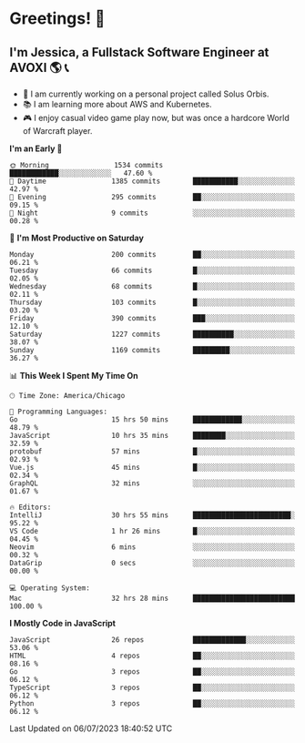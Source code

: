 # Greetings! 🧠

## I'm Jessica, a Fullstack Software Engineer at AVOXI 🌎 📞

- 🌟 I am currently working on a personal project called Solus Orbis.
- 📚 I am learning more about AWS and Kubernetes.
- 🎮 I enjoy casual video game play now, but was once a hardcore World of Warcraft player.

<!--START_SECTION:waka-->
**I'm an Early 🐤** 

```text
🌞 Morning                1534 commits        ████████████░░░░░░░░░░░░░   47.60 % 
🌆 Daytime                1385 commits        ███████████░░░░░░░░░░░░░░   42.97 % 
🌃 Evening                295 commits         ██░░░░░░░░░░░░░░░░░░░░░░░   09.15 % 
🌙 Night                  9 commits           ░░░░░░░░░░░░░░░░░░░░░░░░░   00.28 % 
```
📅 **I'm Most Productive on Saturday** 

```text
Monday                   200 commits         ██░░░░░░░░░░░░░░░░░░░░░░░   06.21 % 
Tuesday                  66 commits          █░░░░░░░░░░░░░░░░░░░░░░░░   02.05 % 
Wednesday                68 commits          █░░░░░░░░░░░░░░░░░░░░░░░░   02.11 % 
Thursday                 103 commits         █░░░░░░░░░░░░░░░░░░░░░░░░   03.20 % 
Friday                   390 commits         ███░░░░░░░░░░░░░░░░░░░░░░   12.10 % 
Saturday                 1227 commits        ██████████░░░░░░░░░░░░░░░   38.07 % 
Sunday                   1169 commits        █████████░░░░░░░░░░░░░░░░   36.27 % 
```


📊 **This Week I Spent My Time On** 

```text
🕑︎ Time Zone: America/Chicago

💬 Programming Languages: 
Go                       15 hrs 50 mins      ████████████░░░░░░░░░░░░░   48.79 % 
JavaScript               10 hrs 35 mins      ████████░░░░░░░░░░░░░░░░░   32.59 % 
protobuf                 57 mins             █░░░░░░░░░░░░░░░░░░░░░░░░   02.93 % 
Vue.js                   45 mins             █░░░░░░░░░░░░░░░░░░░░░░░░   02.34 % 
GraphQL                  32 mins             ░░░░░░░░░░░░░░░░░░░░░░░░░   01.67 % 

🔥 Editors: 
IntelliJ                 30 hrs 55 mins      ████████████████████████░   95.22 % 
VS Code                  1 hr 26 mins        █░░░░░░░░░░░░░░░░░░░░░░░░   04.45 % 
Neovim                   6 mins              ░░░░░░░░░░░░░░░░░░░░░░░░░   00.32 % 
DataGrip                 0 secs              ░░░░░░░░░░░░░░░░░░░░░░░░░   00.00 % 

💻 Operating System: 
Mac                      32 hrs 28 mins      █████████████████████████   100.00 % 
```

**I Mostly Code in JavaScript** 

```text
JavaScript               26 repos            █████████████░░░░░░░░░░░░   53.06 % 
HTML                     4 repos             ██░░░░░░░░░░░░░░░░░░░░░░░   08.16 % 
Go                       3 repos             ██░░░░░░░░░░░░░░░░░░░░░░░   06.12 % 
TypeScript               3 repos             ██░░░░░░░░░░░░░░░░░░░░░░░   06.12 % 
Python                   3 repos             ██░░░░░░░░░░░░░░░░░░░░░░░   06.12 % 
```




 Last Updated on 06/07/2023 18:40:52 UTC
<!--END_SECTION:waka-->

<!--
**jessikuh/jessikuh** is a ✨ _special_ ✨ repository because its `README.md` (this file) appears on your GitHub profile.

Here are some ideas to get you started:

- 🔭 I’m currently working on ...
- 🌱 I’m currently learning ...
- 👯 I’m looking to collaborate on ...
- 🤔 I’m looking for help with ...
- 💬 Ask me about ...
- 📫 How to reach me: ...
- 😄 Pronouns: ...
- ⚡ Fun fact: ...
-->
